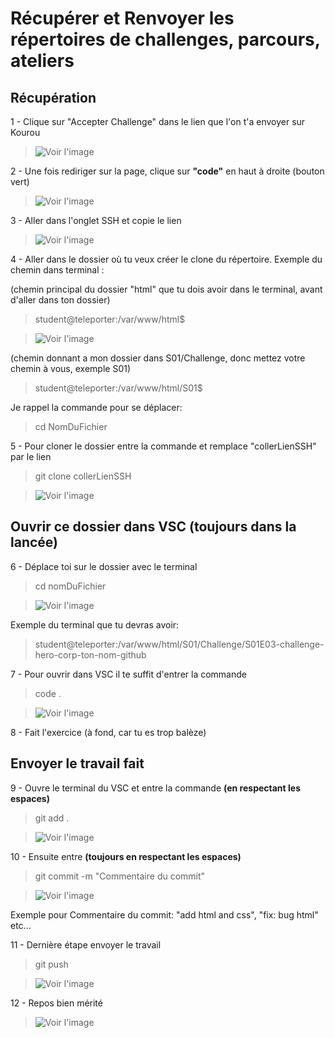 # Récupérer et Renvoyer les répertoires de challenges, parcours, ateliers

## Récupération

1 - Clique sur "Accepter Challenge" dans le lien que l'on t'a envoyer sur Kourou
>![Voir l'image](./assets/img/Lien%20Kourou.png)

2 - Une fois rediriger sur la page, clique sur **"code"** en haut à droite (bouton vert)

>![Voir l'image](./assets/img/Code.png)

3 - Aller dans l'onglet SSH et copie le lien

>![Voir l'image](./assets/img/Lien%20SSH.png)

4 - Aller dans le dossier où tu veux créer le clone du répertoire. Exemple du chemin dans terminal :

(chemin principal du dossier "html" que tu dois avoir dans le terminal, avant d'aller dans ton dossier)
>student@teleporter:/var/www/html$ 

>![Voir l'image](./assets/img/Terminal%20dossier%20ou%20je%20vais%20clone.png)

(chemin donnant a mon dossier dans S01/Challenge, donc mettez votre chemin à vous, exemple S01)
>student@teleporter:/var/www/html/S01$

Je rappel la commande pour se déplacer: 
> cd NomDuFichier

5 - Pour cloner le dossier entre la commande et remplace "collerLienSSH" par le lien
>git clone collerLienSSH

>![Voir l'image](./assets/img/Terminal%20git%20clone.png)


## Ouvrir ce dossier dans VSC (toujours dans la lancée)

6 - Déplace toi sur le dossier avec le terminal 
> cd nomDuFichier

>![Voir l'image](./assets/img/Terminal%20sur%20le%20dossier%20du%20challenge.png)


Exemple du terminal que tu devras avoir: 
> student@teleporter:/var/www/html/S01/Challenge/S01E03-challenge-hero-corp-ton-nom-github

7 - Pour ouvrir dans VSC il te suffit d'entrer la commande
> code .

>![Voir l'image](./assets/img/Terminal%20code.png)

8 - Fait l'exercice (à fond, car tu es trop balèze)

## Envoyer le travail fait

9 - Ouvre le terminal du VSC et entre la commande **(en respectant les espaces)**
> git add .

>![Voir l'image](./assets/img/Git%20add.png)

10 - Ensuite entre **(toujours en respectant les espaces)**

>  git commit -m "Commentaire du commit"

>![Voir l'image](./assets/img/Git%20commit.png)

Exemple pour Commentaire du commit: "add html and css", "fix: bug html" etc...

11 - Dernière étape envoyer le travail
> git push

>![Voir l'image](./assets/img/Git%20push.png)

12 - Repos bien mérité

>![Voir l'image](./assets/img/Repos.jpg)